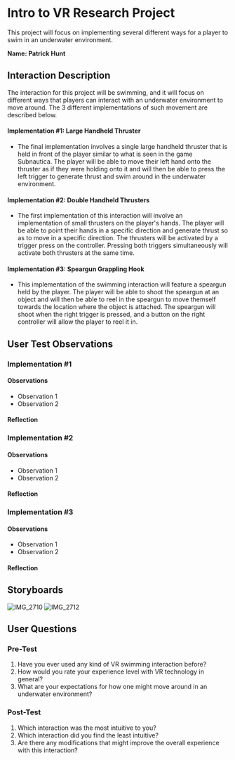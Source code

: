 # Intro to VR Research Project

This project will focus on implementing several different ways for a player to swim in an underwater environment.

**Name: Patrick Hunt**

## Interaction Description
The interaction for this project will be swimming, and it will focus on different ways that players can interact with an underwater environment to move around. The 3 different implementations of such movement are described below.
#### Implementation #1: Large Handheld Thruster
   *   The final implementation involves a single large handheld thruster that is held in front of the player similar to what is seen in the game Subnautica. The player will be able to move their left hand onto the thruster as if they were holding onto it and will then be able to press the left trigger to generate thrust and swim around in the underwater environment.
#### Implementation #2: Double Handheld Thrusters
   *   The first implementation of this interaction will involve an implementation of small thrusters on the player's hands. The player will be able to point their hands in a specific direction and generate thrust so as to move in a specific direction. The thrusters will be activated by a trigger press on the controller. Pressing both triggers simultaneously will activate both thrusters at the same time.
#### Implementation #3: Speargun Grappling Hook 
   *   This implementation of the swimming interaction will feature a speargun held by the player. The player will be able to shoot the speargun at an object and will then be able to reel in the speargun to move themself towards the location where the object is attached. The speargun will shoot when the right trigger is pressed, and a button on the right controller will allow the player to reel it in.

## User Test Observations

### Implementation #1 
#### Observations
- Observation 1
- Observation 2
#### Reflection

### Implementation #2 
#### Observations
- Observation 1
- Observation 2
#### Reflection

### Implementation #3
#### Observations
- Observation 1
- Observation 2
#### Reflection

## Storyboards
![IMG_2710](https://github.com/user-attachments/assets/992ac463-bcd7-4f47-8714-4141cbf91628)
![IMG_2712](https://github.com/user-attachments/assets/aa43fa0d-2780-4621-9461-166cc492407f)

## User Questions

### Pre-Test

1. Have you ever used any kind of VR swimming interaction before?
2. How would you rate your experience level with VR technology in general?
3. What are your expectations for how one might move around in an underwater environment?

### Post-Test

1. Which interaction was the most intuitive to you?
2. Which interaction did you find the least intuitive?
3. Are there any modifications that might improve the overall experience with this interaction?
